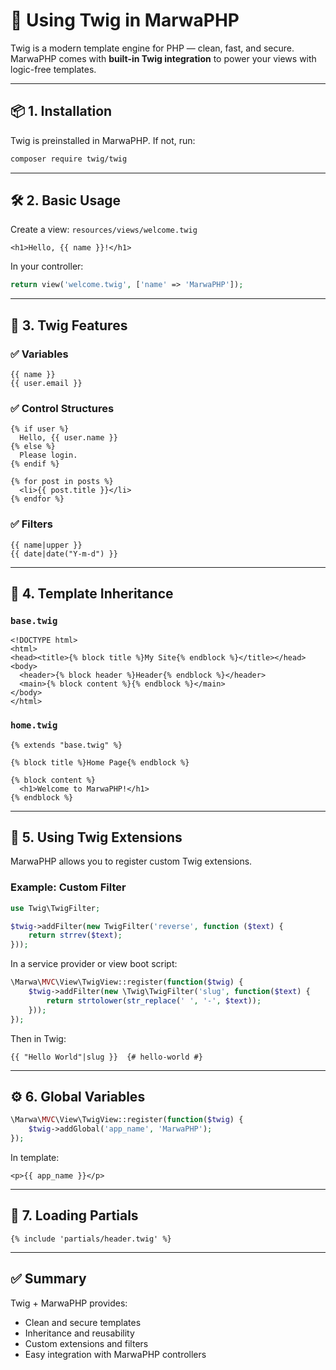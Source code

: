 
# 🧵 Using Twig in MarwaPHP

Twig is a modern template engine for PHP — clean, fast, and secure. MarwaPHP comes with **built-in Twig integration** to power your views with logic-free templates.

---

## 📦 1. Installation

Twig is preinstalled in MarwaPHP. If not, run:

```bash
composer require twig/twig
```

---

## 🛠 2. Basic Usage

Create a view: `resources/views/welcome.twig`

```twig
<h1>Hello, {{ name }}!</h1>
```

In your controller:

```php
return view('welcome.twig', ['name' => 'MarwaPHP']);
```

---

## 🔁 3. Twig Features

### ✅ Variables

```twig
{{ name }}
{{ user.email }}
```

### ✅ Control Structures

```twig
{% if user %}
  Hello, {{ user.name }}
{% else %}
  Please login.
{% endif %}

{% for post in posts %}
  <li>{{ post.title }}</li>
{% endfor %}
```

### ✅ Filters

```twig
{{ name|upper }}
{{ date|date("Y-m-d") }}
```

---

## 📂 4. Template Inheritance

### `base.twig`

```twig
<!DOCTYPE html>
<html>
<head><title>{% block title %}My Site{% endblock %}</title></head>
<body>
  <header>{% block header %}Header{% endblock %}</header>
  <main>{% block content %}{% endblock %}</main>
</body>
</html>
```

### `home.twig`

```twig
{% extends "base.twig" %}

{% block title %}Home Page{% endblock %}

{% block content %}
  <h1>Welcome to MarwaPHP!</h1>
{% endblock %}
```

---

## 🧩 5. Using Twig Extensions

MarwaPHP allows you to register custom Twig extensions.

### Example: Custom Filter

```php
use Twig\TwigFilter;

$twig->addFilter(new TwigFilter('reverse', function ($text) {
    return strrev($text);
}));
```

In a service provider or view boot script:

```php
\Marwa\MVC\View\TwigView::register(function($twig) {
    $twig->addFilter(new \Twig\TwigFilter('slug', function($text) {
        return strtolower(str_replace(' ', '-', $text));
    }));
});
```

Then in Twig:

```twig
{{ "Hello World"|slug }}  {# hello-world #}
```

---

## ⚙️ 6. Global Variables

```php
\Marwa\MVC\View\TwigView::register(function($twig) {
    $twig->addGlobal('app_name', 'MarwaPHP');
});
```

In template:

```twig
<p>{{ app_name }}</p>
```

---

## 📑 7. Loading Partials

```twig
{% include 'partials/header.twig' %}
```

---

## ✅ Summary

Twig + MarwaPHP provides:
- Clean and secure templates
- Inheritance and reusability
- Custom extensions and filters
- Easy integration with MarwaPHP controllers
